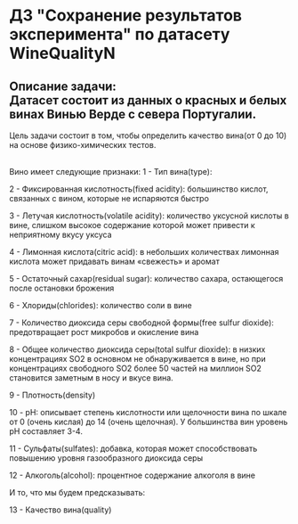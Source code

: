 # ДЗ "Сохранение результатов эксперимента" по датасету WineQualityN
## **Описание задачи**: <br> Датасет состоит из данных о красных и белых винах Винью Верде с севера Португалии. 
Цель задачи состоит в том, чтобы определить качество вина(от 0 до 10) на основе физико-химических тестов.

<br>
Вино имеет следующие признаки:
1 - Тип вина(type):

2 - Фиксированная кислотность(fixed acidity): большинство кислот, связанных с вином, которые не испаряются быстро

3 - Летучая кислотность(volatile acidity): количество уксусной кислоты в вине, слишком высокое содержание которой 
может привести к неприятному вкусу уксуса

4 - Лимонная кислота(citric acid): в небольших количествах лимонная кислота может придавать винам «свежесть» и аромат

5 - Остаточный сахар(residual sugar): количество сахара, остающегося после остановки брожения

6 - Хлориды(chlorides): количество соли в вине

7 - Количество диоксида серы свободной формы(free sulfur dioxide): предотвращает рост микробов и окисление вина

8 - Общее количество диоксида серы(total sulfur dioxide): в низких концентрациях SO2 в основном не обнаруживается в вине, но при концентрациях свободного SO2 более 50 частей на миллион SO2 становится заметным в носу и вкусе вина.

9 - Плотность(density)

10 - pH: описывает степень кислотности или щелочности вина по шкале от 0 (очень кислая) до 14 (очень щелочная). У большинства вин уровень pH составляет 3-4.

11 - Сульфаты(sulfates): добавка, которая может способствовать повышению уровня газообразного диоксида серы

12 - Алкоголь(alcohol): процентное содержание алкоголя в вине

И то, что мы будем предсказывать:

13 - Качество вина(quality)

<br>
